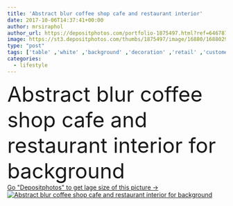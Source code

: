 ```yaml
---
title: 'Abstract blur coffee shop cafe and restaurant interior'
date: 2017-10-06T14:37:41+00:00
author: mrsiraphol
author_url: https://depositphotos.com/portfolio-1875497.html?ref=64678756
image: https://st3.depositphotos.com/thumbs/1875497/image/16880/168802998/api_thumb_450.jpg?forcejpeg=true
type: "post"
tags: ['table' ,'white' ,'background' ,'decoration' ,'retail' ,'customer' ,'shop' ,'store' ,'people' ,'abstract' ,'light' ,'chair' ,'restaurant' ,'coffee' ,'vintage' ,'blur' ,'relax' ,'interior' ,'cafe' ,'lifestyle' ,'blurred' ,'mall' ,'bokeh' ,'defocused' ,'blurry' ]
categories: 
  - lifestyle
---
```

<div aling="center">
            <font size="60"> Abstract blur coffee shop cafe and restaurant interior for background</font>   
</div>
<div>
    <a href='https://st3.depositphotos.com/thumbs/1875497/image/16880/168802998/api_thumb_450.jpg?forcejpeg=true?ref=64678756' target=_blank > Go "Depositphotos" to get lage size of this picture ->
        <img href='https://st3.depositphotos.com/thumbs/1875497/image/16880/168802998/api_thumb_450.jpg?forcejpeg=true?ref=64678756' src='https://st3.depositphotos.com/1875497/16880/i/950/depositphotos_168802998-stock-photo-abstract-blur-coffee-shop-cafe.jpg?forcejpeg=true' alt='Abstract blur coffee shop cafe and restaurant interior for background' >
    </a>
</div>
